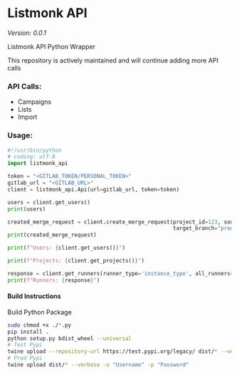 # Listmonk API
*Version: 0.0.1*

Listmonk API Python Wrapper

This repository is actively maintained and will continue adding more API calls

### API Calls:
- Campaigns
- Lists
- Import

### Usage:

```python
#!/usr/bin/python
# coding: utf-8
import listmonk_api

token = "<GITLAB_TOKEN/PERSONAL_TOKEN>"
gitlab_url = "<GITLAB_URL>"
client = listmonk_api.Api(url=gitlab_url, token=token)

users = client.get_users()
print(users)

created_merge_request = client.create_merge_request(project_id=123, source_branch="development",
                                                    target_branch="production", title="Merge Request Title")
print(created_merge_request)

print(f"Users: {client.get_users()}")

print(f"Projects: {client.get_projects()}")

response = client.get_runners(runner_type='instance_type', all_runners=True)
print(f"Runners: {response}")
```

#### Build Instructions
Build Python Package

```bash
sudo chmod +x ./*.py
pip install .
python setup.py bdist_wheel --universal
# Test Pypi
twine upload --repository-url https://test.pypi.org/legacy/ dist/* --verbose -u "Username" -p "Password"
# Prod Pypi
twine upload dist/* --verbose -u "Username" -p "Password"
```
